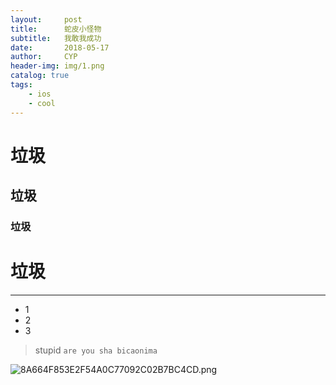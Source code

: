 ```yaml
---
layout:     post                   
title:      蛇皮小怪物             
subtitle:   我敢我成功 
date:       2018-05-17            
author:     CYP                      
header-img: img/1.png    
catalog: true                       
tags:                               
    - ios
    - cool
---
```

# 垃圾 #
## 垃圾
###    垃圾
#    垃圾
***
* 1
* 2
* 3
>stupid
`are you sha bicaonima` 

![8A664F853E2F54A0C77092C02B7BC4CD.png](https://i.loli.net/2018/05/17/5afd7ab3ccd9b.png)


